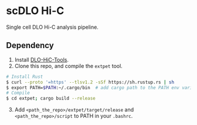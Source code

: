 # scDLO Hi-C

Single cell DLO Hi-C analysis pipeline.

## Dependency

1. Install [DLO-HiC-Tools](https://github.com/GangCaoLab/DLO-HiC-Tools#installation).
2. Clone this repo, and compile the `extpet` tool.

```bash
# Install Rust
$ curl --proto '=https' --tlsv1.2 -sSf https://sh.rustup.rs | sh
$ export PATH=$PATH:~/.cargo/bin  # add cargo path to the PATH env variable
# Compile
$ cd extpet; cargo build --release
```

3. Add `<path_the_repo>/extpet/target/release` and `<path_the_repo>/script` to PATH in your `.bashrc`.

